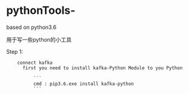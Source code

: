 # pythonTools-
based on python3.6

用于写一些python的小工具

Step 1: 

        connect kafka
          first you need to install kafka-Python Module to you Python
          
              ```
              cmd : pip3.6.exe install kafka-python
              ```
